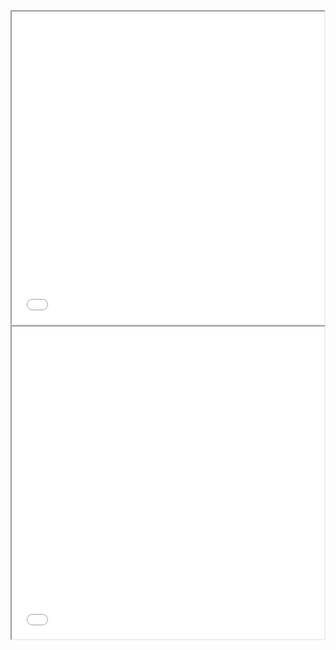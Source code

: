 <iframe src="By_Work_Type2.html" height="500" width="500"></iframe>
<iframe src="By_Work_Type1.html" height="500" width="500"></iframe>
